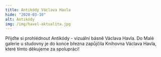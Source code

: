 ```yaml
---
title: Antikódy Václava Havla
hide: "2020-03-10"
alt: Antikódy
img: /img/havel-aktualita.jpg
---
```


Přijďte si prohlédnout Antikódy - vizuální básně Václava Havla. Do Malé galerie
u studovny je do konce března zapůjčila Knihovna Václava Havla, které tímto
děkujeme za spolupráci!
